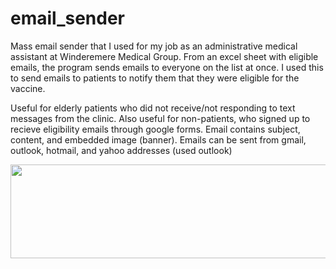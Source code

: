 # email_sender

Mass email sender that I used for my job as an administrative medical assistant at Winderemere Medical Group.
From an excel sheet with eligible emails, the program sends emails to everyone on the list at once.
I used this to send emails to patients to notify them that they were eligible for the vaccine. 


Useful for elderly patients who did not receive/not responding to text messages from the clinic. 
Also useful for non-patients, who signed up to recieve eligibility emails through google forms.
Email contains subject, content, and embedded image (banner). Emails can be sent from gmail, outlook, hotmail, and yahoo addresses (used outlook)




<img src="https://user-images.strikinglycdn.com/res/hrscywv4p/image/upload/c_limit,fl_lossy,h_630,w_1200,f_auto,q_auto/295995/435113_373604.jpeg" width="600" height="150">
